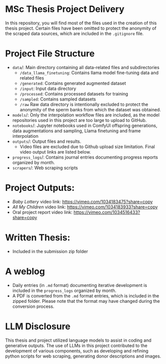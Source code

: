 # MSc Thesis Project Delivery
In this repository, you will find most of the files used in the creation of this thesis project. Certain files have been omitted to protect the anonymity of the scraped data sources, which are included in the `.gitignore` file.

# Project File Structure
- `data`/: Main directory containing all data-related files and subdirectories
    - `/data_llama_finetuning`: Contains llama model fine-tuning data and related files
     - `/generated`: Contains generated augmented dataset
    - `/input`: Input data directory
    - `/processed`: Contains processed datasets for training
    - `/sampled`: Contains sampled datasets
    - `/raw` Raw data directory is intentionally excluded to protect the anonymity of the sperm banks from which the dataset was obtained.
- `models`/: Only the interpolation workflow files are included, as the model repositories used in this project are too large to upload to GitHub.
- `notebooks`/: Jupyter notebooks used in ComfyUI offspring generations, data augmentations and sampling, Llama finetuning and frame interpolation
- `outputs`/: Output files and results. 
    - Video files are excluded due to Github upload size limitation. Final video output links are listed below.
- `progress_logs`/: Contains journal entries documenting progress reports organized by month.
- `scrapers`/: Web scraping scripts

# Project Outputs:
- _Baby Lottery_ video link: https://vimeo.com/1034183475?share=copy
- _All My Children_ video link: https://vimeo.com/1034183933?share=copy 
- Oral project report video link: https://vimeo.com/1034516433?share=copy 

# Written Thesis:
- Included in the submission zip folder

# A weblog 
- Daily entries (in `.md` format) documenting iterative development is included in the `progress_logs` organized by month. 
- A PDF is converted from the `.md` format entries, which is included in the zipped folder. Please note that the format may have changed during the conversion process.

# LLM Disclosure
This thesis and project utilized language models to assist in coding and generative outputs. The use of LLMs in this project contributed to the development of various components, such as developing and refining python scripts for web scraping, generating donor descriptions and images. 